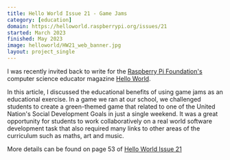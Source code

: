 ```yaml
---
title: Hello World Issue 21 - Game Jams
category: [education]
domain: https://helloworld.raspberrypi.org/issues/21
started: March 2023
finished: May 2023
image: helloworld/HW21_web_banner.jpg
layout: project_single
---
```


I was recently invited back to write for the [Raspberry Pi Foundation's](https://raspberrypi.org/) computer science educator magazine [Hello World](https://helloworld.raspberrypi.org/).

In this article, I discussed the educational benefits of using game jams as an educational exercise. In a game we ran at our school, we challenged students to create a green-themed game that related to one of the United Nation's Social Development Goals in just a single weekend. It was a great opportunity for students to work collaboratively on a real world software development task that also required many links to other areas of the curriculum such as maths, art and music.

More details can be found on page 53 of [Hello World Issue 21](https://helloworld.raspberrypi.org/issues/21)
